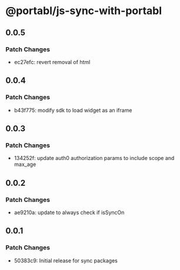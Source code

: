 # @portabl/js-sync-with-portabl

## 0.0.5

### Patch Changes

- ec27efc: revert removal of html

## 0.0.4

### Patch Changes

- b43f775: modify sdk to load widget as an iframe

## 0.0.3

### Patch Changes

- 134252f: update auth0 authorization params to include scope and max_age

## 0.0.2

### Patch Changes

- ae9210a: update to always check if isSyncOn

## 0.0.1

### Patch Changes

- 50383c9: Initial release for sync packages

